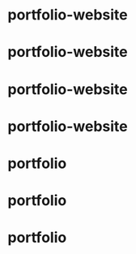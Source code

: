 # portfolio-website
# portfolio-website
# portfolio-website
# portfolio-website
# portfolio
# portfolio
# portfolio
